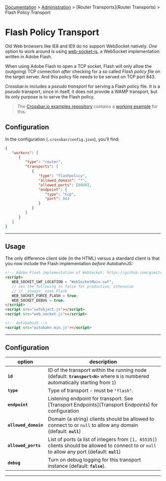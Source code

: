 [Documentation](.) > [Administration](Administration) > [Router Transports](Router Transports) > Flash Policy Transport

# Flash Policy Transport

Old Web browsers like IE8 and IE9 do no support WebSocket natively. *One* option to work around is using [web-socket-js](https://github.com/gimite/web-socket-js), a WebSocket implementation written in Adobe Flash.

When using Adobe Flash to open a TCP socket, Flash will only allow the (outgoing) TCP connection *after* checking for a so called *Flash policy file* on the target server. And this policy file needs to be served on TCP port 843.

Crossbar.io includes a *pseudo transport* for serving a Flash policy file. It is a *pseudo* transport, since in itself, it does not provide a WAMP transport, but its only purpose is to serve the Flash policy.

> The [Crossbar.io examples repository](https://github.com/crossbario/crossbarexamples) contains a [working example](https://github.com/crossbario/crossbarexamples/tree/master/flash) for this.

## Configuration

In the configuration (`.crossbar/config.json`), you'll find:

```json
{
   "workers": [
      {
         "type": "router",
         "transports": [
            {
               "type": "flashpolicy",
               "allowed_domain": "*",
               "allowed_ports": [8080],
               "endpoint": {
                  "type": "tcp",
                  "port": 843
               }
            }
         ]
      }
   ]
}
```

---

## Usage

The only difference client side (in the HTML) versus a standard client is that you now include the Flash implementation *before* AutobahnJS:

```html
<!-- Adobe Flash implementation of WebSocket: https://github.com/gimite/web-socket-js -->
<script>
   WEB_SOCKET_SWF_LOCATION = "WebSocketMain.swf";
   // set the following to false for production, otherwise
   // it _always_ uses Flash
   WEB_SOCKET_FORCE_FLASH = true;
   WEB_SOCKET_DEBUG = true;
</script>
<script src="swfobject.js"></script>
<script src="web_socket.js"></script>

<!-- AutobahnJS -->
<script src="autobahn.min.js"></script>
```

---

## Configuration

option | description
---|---
**`id`** | ID of the transport within the running node (default: **`transport<N>`** where `N` is numbered automatically starting from `1`)
**`type`** | Type of transport - must be `"flash"`.
**`endpoint`** | Listening endpoint for transport. See [Transport Endpoints](Transport Endpoints) for configuration
**`allowed_domain`** | Domain (a string) clients should be allowed to connect to or `null` to allow any domain (default: **`null`**)
**`allowed_ports`** | List of ports (a list of integers from `[1, 65535]`) clients should be allowed to connect to or `null` to allow any port (default: **`null`**)
**`debug`** | Turn on debug logging for this transport instance (default: **`false`**).

---
